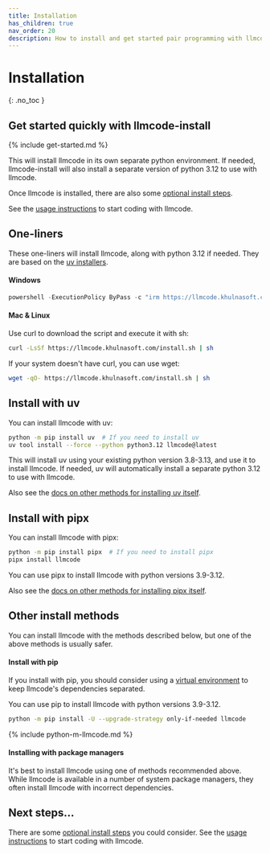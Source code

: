 ```yaml
---
title: Installation
has_children: true
nav_order: 20
description: How to install and get started pair programming with llmcode.
---
```


# Installation
{: .no_toc }


## Get started quickly with llmcode-install

{% include get-started.md %}

This will install llmcode in its own separate python environment.
If needed, 
llmcode-install will also install a separate version of python 3.12 to use with llmcode.

Once llmcode is installed,
there are also some [optional install steps](/docs/install/optional.html).

See the [usage instructions](https://llmcode.khulnasoft.com/docs/usage.html) to start coding with llmcode.

## One-liners

These one-liners will install llmcode, along with python 3.12 if needed.
They are based on the 
[uv installers](https://docs.astral.sh/uv/getting-started/installation/).

#### Windows

```powershell
powershell -ExecutionPolicy ByPass -c "irm https://llmcode.khulnasoft.com/install.ps1 | iex"
```

#### Mac & Linux

Use curl to download the script and execute it with sh:

```bash
curl -LsSf https://llmcode.khulnasoft.com/install.sh | sh
```

If your system doesn't have curl, you can use wget:

```bash
wget -qO- https://llmcode.khulnasoft.com/install.sh | sh
```


## Install with uv

You can install llmcode with uv:

```bash
python -m pip install uv  # If you need to install uv
uv tool install --force --python python3.12 llmcode@latest
```

This will install uv using your existing python version 3.8-3.13,
and use it to install llmcode.
If needed, 
uv will automatically install a separate python 3.12 to use with llmcode.

Also see the
[docs on other methods for installing uv itself](https://docs.astral.sh/uv/getting-started/installation/).

## Install with pipx

You can install llmcode with pipx:

```bash
python -m pip install pipx  # If you need to install pipx
pipx install llmcode
```

You can use pipx to install llmcode with python versions 3.9-3.12.

Also see the
[docs on other methods for installing pipx itself](https://pipx.pypa.io/stable/installation/).

## Other install methods

You can install llmcode with the methods described below, but one of the above
methods is usually safer.

#### Install with pip

If you install with pip, you should consider
using a 
[virtual environment](https://docs.python.org/3/library/venv.html)
to keep llmcode's dependencies separated.


You can use pip to install llmcode with python versions 3.9-3.12.

```bash
python -m pip install -U --upgrade-strategy only-if-needed llmcode
```

{% include python-m-llmcode.md %}

#### Installing with package managers

It's best to install llmcode using one of methods
recommended above.
While llmcode is available in a number of system package managers,
they often install llmcode with incorrect dependencies.

## Next steps...

There are some [optional install steps](/docs/install/optional.html) you could consider.
See the [usage instructions](https://llmcode.khulnasoft.com/docs/usage.html) to start coding with llmcode.

